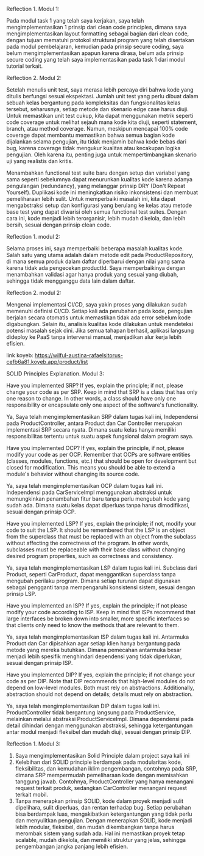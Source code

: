 Reflection 1. Modul 1:

Pada modul task 1 yang telah saya kerjakan, saya telah mengimplementasikan 1 prinsip
dari clean code principles, dimana saya mengimplementasikan
layout formatting sebagai bagian dari clean code, dengan tujuan mematuhi protokol struktural
program yang telah disertakan pada modul pembelajaran, kemudian pada prinsip secure coding, saya 
belum mengimplementasikan apapun karena dirasa, belum ada prinsip secure coding yang telah saya 
implementasikan pada task 1 dari modul tutorial terkait.

Reflection 2. Modul 2:

Setelah menulis unit test, saya merasa lebih percaya diri bahwa kode yang ditulis berfungsi sesuai ekspektasi. 
Jumlah unit test yang perlu dibuat dalam sebuah kelas bergantung pada kompleksitas dan fungsionalitas kelas tersebut, 
seharusnya, setiap metode dan skenario edge case harus diuji. Untuk memastikan unit test cukup, 
kita dapat menggunakan metrik seperti code coverage untuk melihat sejauh mana kode kita diuji, seperti statement, 
branch, atau method coverage. Namun, meskipun mencapai 100% code coverage dapat membantu memastikan bahwa semua bagian kode dijalankan selama pengujian, 
itu tidak menjamin bahwa kode bebas dari bug, karena coverage tidak mengukur kualitas atau kecakupan logika pengujian. 
Oleh karena itu, penting juga untuk mempertimbangkan skenario uji yang realistis dan kritis.

Menambahkan functional test suite baru dengan setup dan variabel yang sama seperti sebelumnya dapat menurunkan kualitas kode karena adanya pengulangan 
(redundancy), yang melanggar prinsip DRY (Don't Repeat Yourself). Duplikasi kode ini meningkatkan risiko inkonsistensi dan membuat pemeliharaan lebih sulit. 
Untuk memperbaiki masalah ini, kita dapat mengabstraksi setup dan konfigurasi yang berulang ke kelas atau metode base test yang dapat diwarisi oleh semua functional test suites. 
Dengan cara ini, kode menjadi lebih terorganisir, lebih mudah dikelola, dan lebih bersih, sesuai dengan prinsip clean code.

Reflection 1. modul 2:

Selama proses ini, saya memperbaiki beberapa masalah kualitas kode. Salah satu yang utama adalah dalam metode edit pada ProductRepository, di mana semua produk dalam daftar 
diperbarui dengan nilai yang sama karena tidak ada pengecekan productId. Saya memperbaikinya dengan menambahkan validasi agar hanya produk yang sesuai yang diubah, sehingga tidak 
mengganggu data lain dalam daftar.

Reflection 2. modul 2:

Mengenai implementasi CI/CD, saya yakin proses yang dilakukan sudah memenuhi definisi CI/CD. Setiap kali ada perubahan pada kode, pengujian 
berjalan secara otomatis untuk memastikan tidak ada error sebelum kode digabungkan. Selain itu, analisis kualitas kode dilakukan untuk mendeteksi potensi masalah sejak dini. Jika semua 
tahapan berhasil, aplikasi langsung dideploy ke PaaS tanpa intervensi manual, menjadikan alur kerja lebih efisien.

link koyeb: https://wilful-austina-rafaelsitorus-cefb6a81.koyeb.app/product/list

SOLID Principles Explanation. Modul 3:

Have you implemented SRP? If yes, explain the principle; if not, please change your code as per SRP. Keep in mind that SRP is a class that has only one reason to change. In other words, a class should have only one responsibility or encapsulate only one aspect of the software's functionality.

Ya, Saya telah mengimplementasikan SRP dalam tugas kali ini, Independensi pada ProductController, antara Product dan Car
Controller merupakan implementasi SRP secara nyata. Dimana suatu kelas hanya memiliki responsibilitas tertentu
untuk suatu aspek fungsional dalam program saya.

Have you implemented OCP? If yes, explain the principle, if not, please modify your code as per OCP. Remember that OCPs are software entities (classes, modules, functions, etc.) that should be open for development but closed for modification. This means you should be able to extend a module's behavior without changing its source code.

Ya, saya telah mengimplementasikan OCP dalam tugas kali ini. Independensi pada CarServiceImpl menggunakan abstraksi
untuk memungkinkan penambahan fitur baru tanpa perlu mengubah kode yang sudah ada. Dimana suatu kelas dapat diperluas
tanpa harus dimodifikasi, sesuai dengan prinsip OCP.

Have you implemented LSP? If yes, explain the principle; if not, modify your code to suit the LSP. It should be remembered that the LSP is an object from the superclass that must be replaced with an object from the subclass without affecting the correctness of the program. In other words, subclasses must be replaceable with their base class without changing desired program properties, such as correctness and consistency.

Ya, saya telah mengimplementasikan LSP dalam tugas kali ini. Subclass dari Product, seperti CarProduct, 
dapat menggantikan superclass tanpa mengubah perilaku program. Dimana setiap turunan dapat digunakan 
sebagai pengganti tanpa mempengaruhi konsistensi sistem, sesuai dengan prinsip LSP.

Have you implemented an ISP? If yes, explain the principle; if not please modify your code according to ISP. Keep in mind that ISPs recommend that large interfaces be broken down into smaller, more specific interfaces so that clients only need to know the methods that are relevant to them.

Ya, saya telah mengimplementasikan ISP dalam tugas kali ini. Antarmuka Product dan Car
dipisahkan agar setiap klien hanya bergantung pada metode yang mereka butuhkan. Dimana pemecahan antarmuka 
besar menjadi lebih spesifik menghindari dependensi yang tidak diperlukan, sesuai dengan prinsip ISP.

Have you implemented DIP? If yes, explain the principle; if not change your code as per DIP. Note that DIP recommends that high-level modules do not depend on low-level modules. Both must rely on abstractions. Additionally, abstraction should not depend on details; details must rely on abstraction.

Ya, saya telah mengimplementasikan DIP dalam tugas kali ini. ProductController tidak bergantung 
langsung pada ProductService, melainkan melalui abstraksi ProductServiceImpl. Dimana dependensi pada detail 
dihindari dengan menggunakan abstraksi, sehingga ketergantungan antar modul menjadi fleksibel dan mudah diuji, 
sesuai dengan prinsip DIP.

Reflection 1. Modul 3:

1. Saya mengimplementasikan Solid Principle dalam project saya kali ini
2. Kelebihan dari SOLID principle berdampak pada modularitas kode, fleksibilitas, dan kemudahan iklim pengembangan, contohnya pada SRP, 
dimana SRP mempermudah pemeliharaan kode dengan memisahkan tanggung jawab. 
Contohnya, ProductController yang hanya menangani request terkait produk, sedangkan CarController menangani request terkait mobil.
3. Tanpa menerapkan prinsip SOLID, kode dalam proyek menjadi sulit dipelihara, sulit diperluas, dan rentan terhadap bug. 
Setiap perubahan bisa berdampak luas, mengakibatkan ketergantungan yang tidak perlu dan menyulitkan pengujian. 
Dengan menerapkan SOLID, kode menjadi lebih modular, fleksibel, dan mudah dikembangkan tanpa harus merombak sistem yang sudah ada. 
Hal ini memastikan proyek tetap scalable, mudah dikelola, dan memiliki struktur yang jelas, sehingga pengembangan jangka panjang lebih efisien.
















